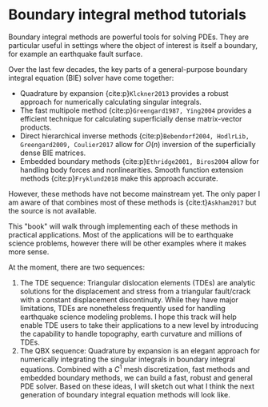 Boundary integral method tutorials
============================

Boundary integral methods are powerful tools for solving PDEs. They are particular useful in settings where the object of interest is itself a boundary, for example an earthquake fault surface. 

Over the last few decades, the key parts of a general-purpose boundary integral equation (BIE) solver have come together:

* Quadrature by expansion {cite:p}`Klckner2013` provides a robust approach for numerically calculating singular integrals.
* The fast multipole method {cite:p}`Greengard1987, Ying2004` provides a efficient technique for calculating superficially dense matrix-vector products.
* Direct hierarchical inverse methods {cite:p}`Bebendorf2004, HodlrLib, Greengard2009, Coulier2017` allow for $O(n)$ inversion of the superficially dense BIE matrices. 
* Embedded boundary methods {cite:p}`Ethridge2001, Biros2004` allow for handling body forces and nonlinearities. Smooth function extension methods {cite:p}`Fryklund2018` make this approach accurate.

However, these methods have not become mainstream yet. The only paper I am aware of that combines most of these methods is {cite:t}`Askham2017` but the source is not available.

This "book" will walk through implementing each of these methods in practical applications. Most of the applications will be to earthquake science problems, however there will be other examples where it makes more sense.

At the moment, there are two sequences:
1. The TDE sequence: Triangular dislocation elements (TDEs) are analytic solutions for the displacement and stress from a triangular fault/crack with a constant displacement discontinuity. While they have major limitations, TDEs are nonetheless frequently used for handling earthquake science modeling problems. I hope this track will help enable TDE users to take their applications to a new level by introducing the capability to handle topography, earth curvature and millions of TDEs.
2. The QBX sequence: Quadrature by expansion is an elegant approach for numerically integrating the singular integrals in boundary integral equations. Combined with a $C^1$ mesh discretization, fast methods and embedded boundary methods, we can build a fast, robust and general PDE solver. Based on these ideas, I will sketch out what I think the next generation of boundary integral equation methods will look like.
